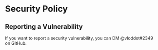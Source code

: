# Security Policy

## Reporting a Vulnerability

If you want to report a security vulnerability, you can DM @vloddot#2349 on GitHub.
